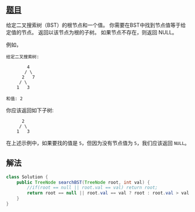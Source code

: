 ## [题目](https://leetcode-cn.com/problems/search-in-a-binary-search-tree/)

给定二叉搜索树（BST）的根节点和一个值。 你需要在BST中找到节点值等于给定值的节点。 返回以该节点为根的子树。 如果节点不存在，则返回 NULL。

例如，

```
给定二叉搜索树:

        4
       / \
      2   7
     / \
    1   3

和值: 2
```

你应该返回如下子树:

```
      2     
     / \   
    1   3
```

在上述示例中，如果要找的值是 `5`，但因为没有节点值为 `5`，我们应该返回 `NULL`。

## 解法

```java
class Solution {
    public TreeNode searchBST(TreeNode root, int val) {
        //if(root == null || root.val == val) return root;
        return root == null || root.val == val ? root : root.val > val ? searchBST(root.left,val) : searchBST(root.right,val);
    }
}
```



